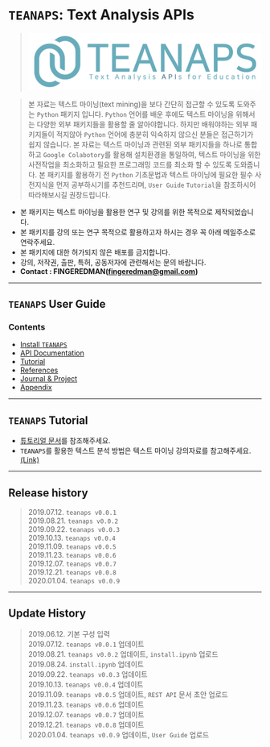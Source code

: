 # `TEANAPS`: Text Analysis APIs
> ![teanaps_logo_wide](./data/logo/teanaps_logo_wide.png)

> 본 자료는 텍스트 마이닝(text mining)을 보다 간단히 접근할 수 있도록 도와주는 `Python` 패키지 입니다. `Python` 언어를 배운 후에도 텍스트 마이닝을 위해서는 다양한 외부 패키지들을 활용할 줄 알아야합니다. 하지만 배워야하는 외부 패키지들이 적지않아 `Python` 언어에 충분히 익숙하지 않으신 분들은 접근하기가 쉽지 않습니다. 본 자료는 텍스트 마이닝과 관련된 외부 패키지들을 하나로 통합하고 `Google Colabotory`를 활용해 설치환경을 통일하여, 텍스트 마이닝을 위한 사전작업을 최소화하고 필요한 프로그래밍 코드를 최소화 할 수 있도록 도와줍니다. 본 패키지를 활용하기 전 `Python` 기초문법과 텍스트 마이닝에 필요한 필수 사전지식을 먼저 공부하시기를 추천드리며, `User Guide` `Tutorial`을 참조하시어 따라해보시길 권장드립니다.

- 본 패키지는 텍스트 마이닝을 활용한 연구 및 강의를 위한 목적으로 제작되었습니다.
- 본 패키지를 강의 또는 연구 목적으로 활용하고자 하시는 경우 꼭 아래 메일주소로 연락주세요.
- 본 패키지에 대한 허가되지 않은 배포를 금지합니다.
- 강의, 저작권, 출판, 특허, 공동저자에 관련해서는 문의 바랍니다.
- **Contact : FINGEREDMAN(fingeredman@gmail.com)**

---
## `TEANAPS` User Guide

### Contents
- [Install `TEANAPS`](./document/teanaps_user_guide-install_teanaps.md)
- [API Documentation](./document/teanaps_user_guide-api_documentation.md)
- [Tutorial](./document/teanaps_user_guide-tutorial.md)
- [References](./document/teanaps_user_guide-references_journal_project.md)
- [Journal & Project](./document/teanaps_user_guide-references_journal_project.md)
- [Appendix](./document/teanaps_user_guide-appendix.md)

---
## `TEANAPS` Tutorial
- [튜토리얼 문서](./document/teanaps_user_guide-tutorial.md)를 참조해주세요.
- `TEANAPS`를 활용한 텍스트 분석 방법은 텍스트 마이닝 강의자료를 참고해주세요. [(Link)](https://github.com/fingeredman/text-mining-for-practice)

---
## Release history
> 2019.07.12. `teanaps v0.0.1`  
> 2019.08.21. `teanaps v0.0.2`  
> 2019.09.22. `teanaps v0.0.3`  
> 2019.10.13. `teanaps v0.0.4`  
> 2019.11.09. `teanaps v0.0.5`  
> 2019.11.23. `teanaps v0.0.6`  
> 2019.12.07. `teanaps v0.0.7`  
> 2019.12.21. `teanaps v0.0.8`  
> 2020.01.04. `teanaps v0.0.9`  

---
## Update History
> 2019.06.12. 기본 구성 입력  
> 2019.07.12. `teanaps v0.0.1` 업데이트  
> 2019.08.21. `teanaps v0.0.2` 업데이트, `install.ipynb` 업로드  
> 2019.08.24. `install.ipynb` 업데이트  
> 2019.09.22. `teanaps v0.0.3` 업데이트  
> 2019.10.13. `teanaps v0.0.4` 업데이트  
> 2019.11.09. `teanaps v0.0.5` 업데이트, `REST API` 문서 초안 업로드  
> 2019.11.23. `teanaps v0.0.6` 업데이트  
> 2019.12.07. `teanaps v0.0.7` 업데이트  
> 2019.12.21. `teanaps v0.0.8` 업데이트  
> 2020.01.04. `teanaps v0.0.9` 업데이트, `User Guide` 업로드  
